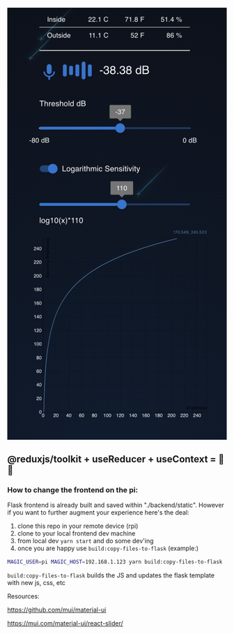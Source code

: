 ![](../media/screenshot.png)

## @reduxjs/toolkit + useReducer + useContext = 🌈💥

### How to change the frontend on the pi:

Flask frontend is already built and saved within "./backend/static". However if you want to further augment your experience here's the deal:

1.  clone this repo in your remote device (rpi)
2.  clone to your local frontend dev machine
3.  from local dev `yarn start` and do some dev'ing
4.  once you are happy use `build:copy-files-to-flask` (example:)

```sh
MAGIC_USER=pi MAGIC_HOST=192.168.1.123 yarn build:copy-files-to-flask
```

`build:copy-files-to-flask` builds the JS and updates the flask template with new js, css, etc

Resources:

https://github.com/mui/material-ui

https://mui.com/material-ui/react-slider/

